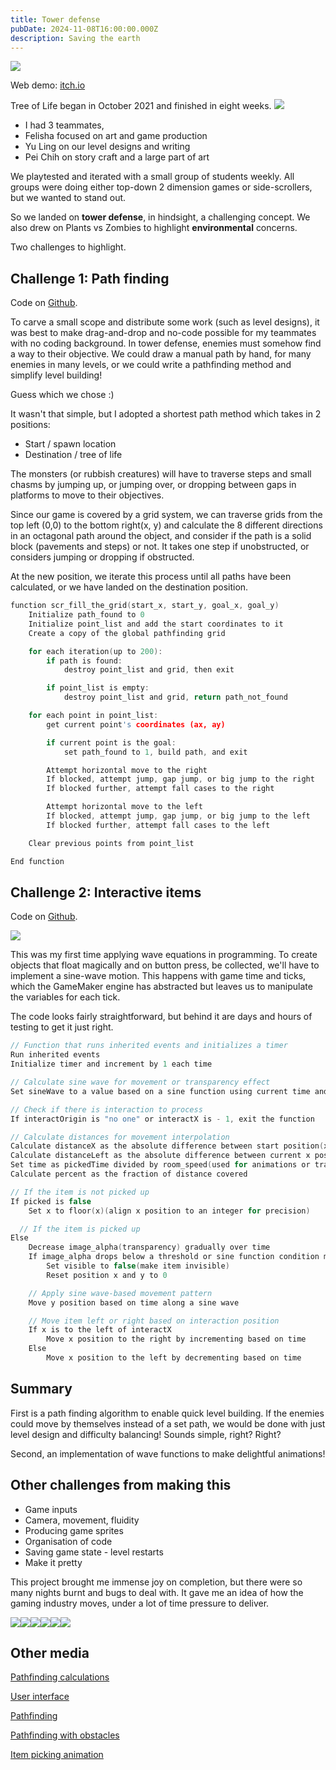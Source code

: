 ```yaml
---
title: Tower defense
pubDate: 2024-11-08T16:00:00.000Z
description: Saving the earth
---
```


![](https://res.cloudinary.com/dbifqlg1w/image/upload/v1731138717/posts/file_whzdmc.gif)

Web demo: [itch.io](http://handshou.itch.io/tree-of-life)

Tree of Life began in October 2021 and finished in eight weeks. ![](https://res.cloudinary.com/dbifqlg1w/image/upload/v1731132961/posts/file_umuj0z.png)

* I had 3 teammates,
* Felisha focused on art and game production
* Yu Ling on our level designs and writing
* Pei Chih on  story craft and a large part of art

We playtested and iterated with a small group of students weekly. All groups were doing either top-down 2 dimension games or side-scrollers, but we wanted to stand out.

So we landed on **tower defense**, in hindsight, a challenging concept. We also drew on Plants vs Zombies to highlight **environmental** concerns.

Two challenges to highlight.

## Challenge 1: Path finding

Code on [Github](https://github.com/treeolife/treeolife/blob/3ead2d6cc26bb5987b7482c952f26bef06e059ab/treeoflife/scripts/scr_fill_the_grid/scr_fill_the_grid.gml).

To carve a small scope and distribute some work (such as level designs), it was best to make drag-and-drop and no-code possible for my teammates with no coding background. In tower defense, enemies must somehow find a way to their objective. We could draw a manual path by hand, for many enemies in many levels, or we could write a pathfinding method and simplify level building!

Guess which we chose :)

It wasn't that simple, but I adopted a shortest path method which takes in 2 positions:

* Start / spawn location
* Destination / tree of life

The monsters (or rubbish creatures) will have to traverse steps and small chasms by jumping up, or jumping over, or dropping between gaps in platforms to move to their objectives.

Since our game is covered by a grid system, we can traverse grids from the top left (0,0) to the bottom right(x, y) and calculate the 8 different directions in an octagonal path around the object, and consider if the path is a solid block (pavements and steps) or not. It takes one step if unobstructed, or considers jumping or dropping if obstructed.

At the new position, we iterate this process until all paths have been calculated, or we have landed on the destination position.

```c
function scr_fill_the_grid(start_x, start_y, goal_x, goal_y) 
    Initialize path_found to 0
    Initialize point_list and add the start coordinates to it
    Create a copy of the global pathfinding grid

    for each iteration(up to 200):
        if path is found:
            destroy point_list and grid, then exit

        if point_list is empty:
            destroy point_list and grid, return path_not_found

    for each point in point_list:
        get current point's coordinates (ax, ay)

        if current point is the goal:
            set path_found to 1, build path, and exit

        Attempt horizontal move to the right
        If blocked, attempt jump, gap jump, or big jump to the right
        If blocked further, attempt fall cases to the right

        Attempt horizontal move to the left
        If blocked, attempt jump, gap jump, or big jump to the left
        If blocked further, attempt fall cases to the left

    Clear previous points from point_list

End function

```

## Challenge 2: Interactive items

Code on [Github](https://github.com/treeolife/treeolife/blob/3ead2d6cc26bb5987b7482c952f26bef06e059ab/treeoflife/objects/pItem/Step_0.gml).

![](https://res.cloudinary.com/dbifqlg1w/image/upload/v1731331690/posts/pickingfull-loop_eykfwa.gif)

This was my first time applying wave equations in programming. To create objects that float magically and on button press, be collected, we'll have to implement a sine-wave motion. This happens with game time and ticks, which the GameMaker engine has abstracted but leaves us to manipulate the variables for each tick.

The code looks fairly straightforward, but behind it are days and hours of testing to get it just right.

```c
// Function that runs inherited events and initializes a timer
Run inherited events
Initialize timer and increment by 1 each time

// Calculate sine wave for movement or transparency effect
Set sineWave to a value based on a sine function using current time and amplitude

// Check if there is interaction to process
If interactOrigin is "no one" or interactX is - 1, exit the function

// Calculate distances for movement interpolation
Calculate distanceX as the absolute difference between start position(xstart) and interaction position(interactX)
Calculate distanceLeft as the absolute difference between current x position and interactX
Set time as pickedTime divided by room_speed(used for animations or transitions)
Calculate percent as the fraction of distance covered

// If the item is not picked up
If picked is false
    Set x to floor(x)(align x position to an integer for precision)

  // If the item is picked up
Else
    Decrease image_alpha(transparency) gradually over time
    If image_alpha drops below a threshold or sine function condition met
        Set visible to false(make item invisible)
        Reset position x and y to 0

    // Apply sine wave-based movement pattern
    Move y position based on time along a sine wave

    // Move item left or right based on interaction position
    If x is to the left of interactX
        Move x position to the right by incrementing based on time
    Else
        Move x position to the left by decrementing based on time

```

## Summary

First is a path finding algorithm to enable quick level building. If the enemies could move by themselves instead of a set path, we would be done with just level design and difficulty balancing! Sounds simple, right? Right?

Second, an implementation of wave functions to make delightful animations!

## Other challenges from making this

* Game inputs
* Camera, movement, fluidity
* Producing game sprites
* Organisation of code
* Saving game state - level restarts
* Make it pretty

This project brought me immense joy on completion, but there were so many nights burnt and bugs to deal with. It gave me an idea of how the gaming industry moves, under a lot of time pressure to deliver.

![](https://res.cloudinary.com/dbifqlg1w/image/upload/v1731323133/posts/file_be8cfd.png)![](https://res.cloudinary.com/dbifqlg1w/image/upload/v1731323076/posts/file_zet40n.png)![](https://res.cloudinary.com/dbifqlg1w/image/upload/v1731323090/posts/file_oqmhxi.png)![](https://res.cloudinary.com/dbifqlg1w/image/upload/v1731323000/posts/file_s8nke9.png)![](https://res.cloudinary.com/dbifqlg1w/image/upload/v1731323119/posts/file_a7pfcj.png)![](https://res.cloudinary.com/dbifqlg1w/image/upload/v1731322988/posts/file_vsmmah.png)

## Other media

[Pathfinding calculations](https://res.cloudinary.com/dbifqlg1w/video/upload/v1731323969/posts/Screen_Recording_2021-11-05_at_10.26.13_AM_yc7tlr.mov "Screen_Recording_2021-11-05_at_10.26.13_AM_yc7tlr")

[User interface](https://res.cloudinary.com/dbifqlg1w/video/upload/v1731323994/posts/Screen_Recording_2021-11-03_at_11.18.03_AM_u0ubok.mov "Screen_Recording_2021-11-03_at_11.18.03_AM_u0ubok")

[Pathfinding](https://res.cloudinary.com/dbifqlg1w/video/upload/v1731324046/posts/Screen_Recording_2021-10-14_at_4.20.25_AM_ktho1u.mov "Screen_Recording_2021-10-14_at_4.20.25_AM_ktho1u")

[Pathfinding with obstacles](https://res.cloudinary.com/dbifqlg1w/video/upload/v1731324048/posts/Screen_Recording_2021-10-14_at_4.26.23_AM_ht34vb.mov "Screen_Recording_2021-10-14_at_4.26.23_AM_ht34vb")

[Item picking animation](https://res.cloudinary.com/dbifqlg1w/video/upload/v1731325115/posts/Screen_Recording_2024-11-11_at_7.37.30_PM_epdquh.mov "Screen_Recording_2024-11-11_at_7.37.30_PM_epdquh")
